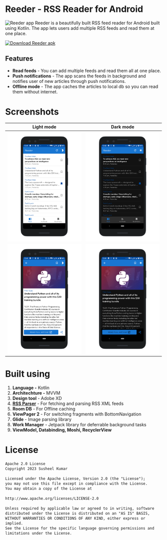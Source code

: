 # Reeder - RSS Reader for Android
![Reeder app](https://user-images.githubusercontent.com/16625975/129471771-ccbcb0e0-5785-46dd-b18d-7c5d3a5a8b46.png)
Reeder is a beautifully built RSS feed reader for Android built using Kotlin. The app lets users add multiple RSS feeds and read them at one place.

[![Download Reeder apk](https://img.shields.io/badge/Download%20APK-v1.0-brightgreen "Download Reeder apk")](https://github.com/Susheelkaram/Reeder/releases/download/v1.0/reeder.apk "Download Reeder apk")
## Features
- **Read feeds** - You can add multiple feeds and read them all at one place.
- **Push notifications** -  The app scans the feeds in background and notifies user of new articles through push notifications.
- **Offline mode** -  The app caches the articles to local db so you can read them without internet.

# Screenshots
| Light mode        | Dark mode          | 
| ------------- |:-------------:|
|     ![](https://raw.githubusercontent.com/Susheelkaram/Reeder/master/screenshots/reeder_1.png)      |    ![](https://raw.githubusercontent.com/Susheelkaram/Reeder/master/screenshots/reeder_dark_1.png) | 
|  ![](https://raw.githubusercontent.com/Susheelkaram/Reeder/master/screenshots/reeder_2.png)   |   ![](https://raw.githubusercontent.com/Susheelkaram/Reeder/master/screenshots/reeder_dark_2.png )| 

# Built using
1. **Language -** Kotlin
2. **Architechture -** MVVM
3. **Design tool** - Adobe XD
4. [**RSS Parser**](https://github.com/prof18/RSS-Parser "**RSS Parser**") - For fetching and parsing RSS XML feeds
5. **Room DB** - For Offline caching
6. **ViewPager 2**  - For switching fragments with BottomNavigation
7. **Glide** - Image parsing library
8. **Work Manager** - Jetpack library for deferrable background tasks
9. **ViewModel, Databinding, Moshi, RecyclerView**

# License
```
Apache 2.0 License
Copyright 2023 Susheel Kumar

Licensed under the Apache License, Version 2.0 (the "License");
you may not use this file except in compliance with the License.
You may obtain a copy of the License at

http://www.apache.org/licenses/LICENSE-2.0

Unless required by applicable law or agreed to in writing, software
distributed under the License is distributed on an "AS IS" BASIS,
WITHOUT WARRANTIES OR CONDITIONS OF ANY KIND, either express or implied.
See the License for the specific language governing permissions and
limitations under the License.
```
